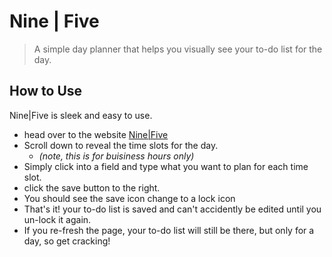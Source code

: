 # Nine | Five
> A simple day planner that helps you visually see your to-do list for the day.

## How to Use

Nine|Five is sleek and easy to use.

* head over to the website <a href=https://wannabewayno.github.io/Day-Planner/ >Nine|Five</a>
* Scroll down to reveal the time slots for the day.
    * _(note, this is for buisiness hours only)_
* Simply click into a field and type what you want to plan for each time slot.
* click the save button to the right.
* You should see the save icon change to a lock icon
* That's it! your to-do list is saved and can't accidently be edited until you un-lock it again.
* If you re-fresh the page, your to-do list will still be there, but only for a day, so get cracking!

